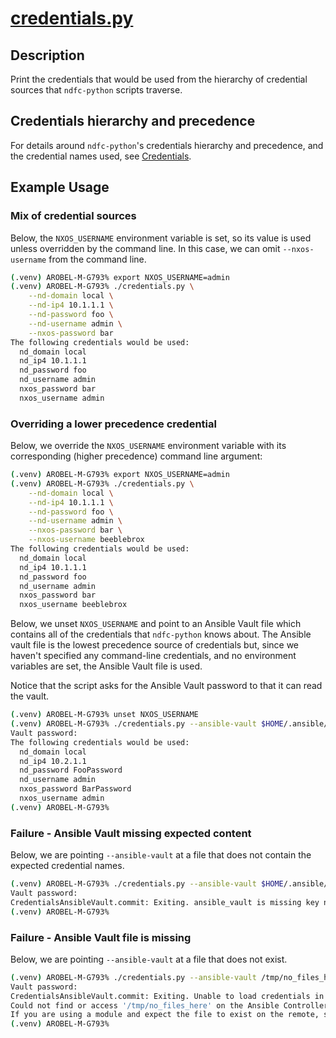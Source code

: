 # [credentials.py]

[credentials.py]: https://github.com/allenrobel/ndfc-python/blob/main/examples/credentials.py

## Description

Print the credentials that would be used from the hierarchy of credential
sources that `ndfc-python` scripts traverse.

## Credentials hierarchy and precedence

For details around `ndfc-python`'s credentials hierarchy and precedence, and
the credential names used, see [Credentials](../setup/set-credentials.md).

## Example Usage

### Mix of credential sources

Below, the `NXOS_USERNAME` environment variable is set, so its value
is used unless overridden by the command line.  In this case, we can
omit `--nxos-username` from the command line.

``` bash title="Mix of command line args and enviroment variables"
(.venv) AROBEL-M-G793% export NXOS_USERNAME=admin
(.venv) AROBEL-M-G793% ./credentials.py \
    --nd-domain local \
    --nd-ip4 10.1.1.1 \
    --nd-password foo \
    --nd-username admin \
    --nxos-password bar
The following credentials would be used:
  nd_domain local
  nd_ip4 10.1.1.1
  nd_password foo
  nd_username admin
  nxos_password bar
  nxos_username admin
```

### Overriding a lower precedence credential

Below, we override the `NXOS_USERNAME` environment variable with its
corresponding (higher precedence) command line argument:

``` bash title="Override environment variable"
(.venv) AROBEL-M-G793% export NXOS_USERNAME=admin
(.venv) AROBEL-M-G793% ./credentials.py \
    --nd-domain local \
    --nd-ip4 10.1.1.1 \
    --nd-password foo \
    --nd-username admin \
    --nxos-password bar \
    --nxos-username beeblebrox
The following credentials would be used:
  nd_domain local
  nd_ip4 10.1.1.1
  nd_password foo
  nd_username admin
  nxos_password bar
  nxos_username beeblebrox
```

Below, we unset `NXOS_USERNAME` and point to an Ansible Vault file
which contains all of the credentials that `ndfc-python` knows about.
The Ansible vault file is the lowest precedence source of credentials
but, since we haven't specified any command-line credentials, and no
environment variables are set, the Ansible Vault file is used.

Notice that the script asks for the Ansible Vault password to that
it can read the vault.

```bash
(.venv) AROBEL-M-G793% unset NXOS_USERNAME
(.venv) AROBEL-M-G793% ./credentials.py --ansible-vault $HOME/.ansible/vault
Vault password:
The following credentials would be used:
  nd_domain local
  nd_ip4 10.2.1.1
  nd_password FooPassword
  nd_username admin
  nxos_password BarPassword
  nxos_username admin
(.venv) AROBEL-M-G793%
```

### Failure - Ansible Vault missing expected content

Below, we are pointing `--ansible-vault` at a file that does not contain the expected
credential names.

``` bash
(.venv) AROBEL-M-G793% ./credentials.py --ansible-vault $HOME/.ansible/vault
Vault password:
CredentialsAnsibleVault.commit: Exiting. ansible_vault is missing key nd_password. vault file: /Users/arobel/.ansible/vault
(.venv) AROBEL-M-G793%
```

### Failure - Ansible Vault file is missing

Below, we are pointing `--ansible-vault` at a file that does not exist.

``` bash
(.venv) AROBEL-M-G793% ./credentials.py --ansible-vault /tmp/no_files_here
Vault password:
CredentialsAnsibleVault.commit: Exiting. Unable to load credentials in  /tmp/no_files_here. Exception detail: Unable to retrieve file contents
Could not find or access '/tmp/no_files_here' on the Ansible Controller.
If you are using a module and expect the file to exist on the remote, see the remote_src option
(.venv) AROBEL-M-G793%
```
